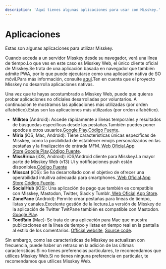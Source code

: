 ```yaml
---
description: 'Aquí tienes algunas aplicaciones para usar con Misskey.'
---
```


# Aplicaciones

Estas son algunas aplicaciones para utilizar Misskey.

Cuando acceda a un servidor Misskey desde su navegador, verá una línea de tiempo.Lo que ves en este caso es Misskey Web, el único cliente oficial de Misskey.Se trata de una aplicación basada en navegador que también admite PWA, por lo que puede ejecutarse como una aplicación nativa de SO móvil.Para más información, consulte [aquí](/docs/for-users/stepped-guides/how-to-use-pwa/).Ten en cuenta que el proyecto Misskey no desarrolla aplicaciones nativas.

Una vez que te hayas acostumbrado a Misskey Web, puede que quieras probar aplicaciones no oficiales desarrolladas por voluntarios. A continuación te mostramos las aplicaciones más utilizadas (por orden alfabético).Estas son las aplicaciones más utilizadas (por orden alfabético).

- **Milktea** (Android): Accede rápidamente a líneas temporales y resultados de búsquedas específicas desde las pestañas.También puedes poner apodos a otros usuarios.[Google Play](https://play.google.com/store/apps/details?id=jp.panta.misskeyandroidclient).[Código Fuente](https://github.com/pantasystem/Milktea).
- **Miria** (iOS, Mac, Android):
  Tiene características únicas específicas de Misskey, como la posibilidad de establecer emojis personalizados en las pestañas y la finalización de entrada MFM.[ Web Oficial](https://shiosyakeyakini.info/miria_web/index.html).[App Store](https://apps.apple.com/app/miria/id6449201469).[Google Play](https://play.google.com/store/apps/details?id=info.shiosyakeyakini.miria).[Código Fuente](https://github.com/shiosyakeyakini-info/miria).
- **MissRirica** (iOS, Android): iOS/Android cliente para Misskey.La mayor parte de Misskey Web (v13) Ui y notificaciones push están disponibles.[Código Fuente](https://github.com/fruitriin/missRirica-client)
- **Misscat** (iOS): Se ha desarrollado con el objetivo de ofrecer una operabilidad intuitiva adecuada para smartphones.[ Web Oficial](https://yuiga.dev/misscat/).[App Store](https://apps.apple.com/app/miria/id6449201469).[Código Fuente](https://github.com/YuigaWada/MissCat).
- **SocialHub** (iOS): Una aplicación de pago que también es compatible con Misskey, Mastodon, Twitter, Slack y Tumblr.[ Web Oficial](https://uakihir0.github.io/socialhub/).[App Store](https://apps.apple.com/us/app/socialhub-socialmedia-client/id1474451582).
- **ZonePane** (Android): Permite crear pestañas para líneas de tiempo, listas y canales.Excelente gestión de la lectura.La versión de Misskey de la aplicación de Twitter TwitPane también es compatible con Mastodon. [Google Play](https://play.google.com/store/apps/details?id=com.zonepane).
- **TootRain** (Mac): Se trata de una aplicación para Mac que muestra publicaciones en la línea de tiempo y listas en tiempo real en la pantalla al estilo de los comentarios. [Official website](https://b123400.net/tootrain), [Source code](https://github.com/b123400/TootRain).

Sin embargo, como las características de Misskey se actualizan con frecuencia, puede haber un retraso en la adición de las últimas características.Si no tienes preferencias particulares, te recomendamos que utilices Misskey Web.Si no tienes ninguna preferencia en particular, te recomendamos que utilices Misskey Web.
